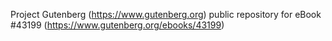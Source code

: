 Project Gutenberg (https://www.gutenberg.org) public repository for eBook #43199 (https://www.gutenberg.org/ebooks/43199)

